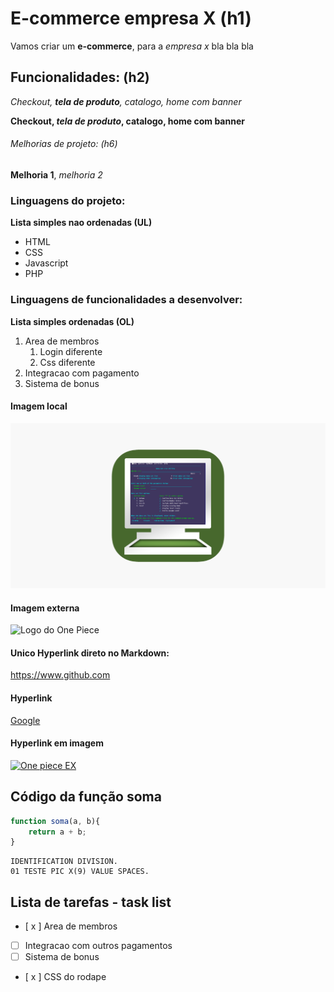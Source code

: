 # E-commerce empresa X (h1)

Vamos criar um **e-commerce**, para a *empresa x* bla bla bla

## Funcionalidades: (h2)
_Checkout, **tela de produto**, catalogo, home com banner_

**Checkout, _tela de produto_, catalogo, home com banner**

###### Melhorias de projeto: (h6)
__Melhoria 1__, _melhoria 2_

### Linguagens do projeto:
**Lista simples nao ordenadas (UL)** 
* HTML
* CSS
* Javascript
* PHP

### Linguagens de funcionalidades a desenvolver:
**Lista simples ordenadas (OL)** 
1. Area de membros
    1. Login diferente
    2. Css diferente
2. Integracao com pagamento
3. Sistema de bonus


#### Imagem local

![Logo do TN3270](img/tnlogo.png)

#### Imagem externa
![Logo do One Piece](https://onepieceex.net/wp-content/uploads/2020/06/opex_momo.png.webp)

#### Unico Hyperlink direto no Markdown:
https://www.github.com

#### Hyperlink
[Google](https://www.google.com)

#### Hyperlink em imagem
[![One piece EX](https://onepieceex.net/wp-content/uploads/2020/06/opex_momo.png.webp)](https://onepieceex.net/)

## Código da função soma

```javascript
function soma(a, b){
    return a + b;
}
```

```cobol
IDENTIFICATION DIVISION.
01 TESTE PIC X(9) VALUE SPACES.
```


## Lista de tarefas - task list
- [ x ] Area de membros
- [ ] Integracao com outros pagamentos
- [ ] Sistema de bonus
- [ x ] CSS do rodape